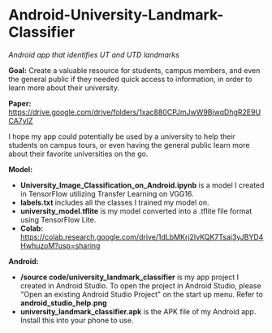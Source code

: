 # Android-University-Landmark-Classifier
*Android app that identifies UT and UTD landmarks*

**Goal:** Create a valuable resource for students, campus members, and even the general public if they needed quick access to information, in order to learn more about their university. 

**Paper:** https://drive.google.com/drive/folders/1xac880CPJmJwW9BjwqDhgR2E9UCA7yIZ

I hope my app could potentially be used by a university to help their students on campus tours, or even having the general public learn more about their favorite universities on the go.

**Model:**
- **University_Image_Classification_on_Android.ipynb** is a model I created in TensorFlow utilizing Transfer Learning on VGG16.
- **labels.txt** includes all the classes I trained my model on.
- **university_model.tflite** is my model converted into a .tflite file format using TensorFlow Lite.
- **Colab:** https://colab.research.google.com/drive/1dLbMKrj2IvKQK7Tsaj3yJBYD4HwhuzoM?usp=sharing

**Android:**
- **/source code/university_landmark_classifier** is my app project I created in Android Studio. To open the project in Android Studio, please "Open an existing Android Studio Project" on the start up menu. Refer to **android_studio_help.png**
- **university_landmark_classifier.apk** is the APK file of my Android app. Install this into your phone to use. 

